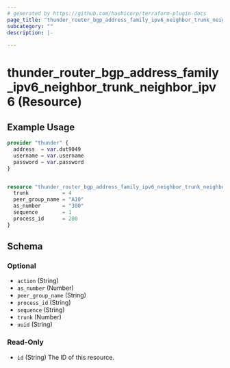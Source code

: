 ```yaml
---
# generated by https://github.com/hashicorp/terraform-plugin-docs
page_title: "thunder_router_bgp_address_family_ipv6_neighbor_trunk_neighbor_ipv6 Resource - terraform-provider-thunder"
subcategory: ""
description: |-
  
---
```


# thunder_router_bgp_address_family_ipv6_neighbor_trunk_neighbor_ipv6 (Resource)



## Example Usage

```terraform
provider "thunder" {
  address  = var.dut9049
  username = var.username
  password = var.password
}


resource "thunder_router_bgp_address_family_ipv6_neighbor_trunk_neighbor_ipv6" "resourceRouterBgpAddressFamilyIpv6NeighborTrunkNeighborIpv6Test" {
  trunk           = 4
  peer_group_name = "A10"
  as_number       = "300"
  sequence        = 1
  process_id      = 200
}
```

<!-- schema generated by tfplugindocs -->
## Schema

### Optional

- `action` (String)
- `as_number` (Number)
- `peer_group_name` (String)
- `process_id` (String)
- `sequence` (String)
- `trunk` (Number)
- `uuid` (String)

### Read-Only

- `id` (String) The ID of this resource.


